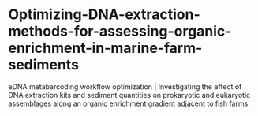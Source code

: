 # Optimizing-DNA-extraction-methods-for-assessing-organic-enrichment-in-marine-farm-sediments
eDNA metabarcoding workflow optimization | Investigating the effect of DNA extraction kits and sediment quantities on prokaryotic and eukaryotic assemblages along an organic enrichment gradient adjacent to fish farms. 
